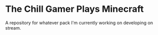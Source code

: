 # The Chill Gamer Plays Minecraft
A repository for whatever pack I'm currently working on developing on stream.  
